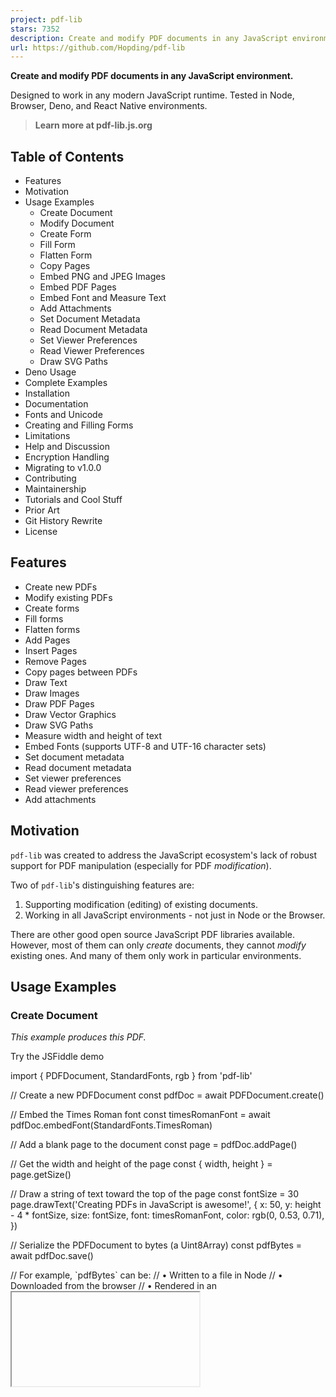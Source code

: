 ```yaml
---
project: pdf-lib
stars: 7352
description: Create and modify PDF documents in any JavaScript environment
url: https://github.com/Hopding/pdf-lib
---
```


**Create and modify PDF documents in any JavaScript environment.**

Designed to work in any modern JavaScript runtime. Tested in Node, Browser, Deno, and React Native environments.

  

  

> **Learn more at pdf-lib.js.org**

Table of Contents
-----------------

-   Features
-   Motivation
-   Usage Examples
    -   Create Document
    -   Modify Document
    -   Create Form
    -   Fill Form
    -   Flatten Form
    -   Copy Pages
    -   Embed PNG and JPEG Images
    -   Embed PDF Pages
    -   Embed Font and Measure Text
    -   Add Attachments
    -   Set Document Metadata
    -   Read Document Metadata
    -   Set Viewer Preferences
    -   Read Viewer Preferences
    -   Draw SVG Paths
-   Deno Usage
-   Complete Examples
-   Installation
-   Documentation
-   Fonts and Unicode
-   Creating and Filling Forms
-   Limitations
-   Help and Discussion
-   Encryption Handling
-   Migrating to v1.0.0
-   Contributing
-   Maintainership
-   Tutorials and Cool Stuff
-   Prior Art
-   Git History Rewrite
-   License

Features
--------

-   Create new PDFs
-   Modify existing PDFs
-   Create forms
-   Fill forms
-   Flatten forms
-   Add Pages
-   Insert Pages
-   Remove Pages
-   Copy pages between PDFs
-   Draw Text
-   Draw Images
-   Draw PDF Pages
-   Draw Vector Graphics
-   Draw SVG Paths
-   Measure width and height of text
-   Embed Fonts (supports UTF-8 and UTF-16 character sets)
-   Set document metadata
-   Read document metadata
-   Set viewer preferences
-   Read viewer preferences
-   Add attachments

Motivation
----------

`pdf-lib` was created to address the JavaScript ecosystem's lack of robust support for PDF manipulation (especially for PDF _modification_).

Two of `pdf-lib`'s distinguishing features are:

1.  Supporting modification (editing) of existing documents.
2.  Working in all JavaScript environments - not just in Node or the Browser.

There are other good open source JavaScript PDF libraries available. However, most of them can only _create_ documents, they cannot _modify_ existing ones. And many of them only work in particular environments.

Usage Examples
--------------

### Create Document

_This example produces this PDF._

Try the JSFiddle demo

import { PDFDocument, StandardFonts, rgb } from 'pdf-lib'

// Create a new PDFDocument
const pdfDoc \= await PDFDocument.create()

// Embed the Times Roman font
const timesRomanFont \= await pdfDoc.embedFont(StandardFonts.TimesRoman)

// Add a blank page to the document
const page \= pdfDoc.addPage()

// Get the width and height of the page
const { width, height } \= page.getSize()

// Draw a string of text toward the top of the page
const fontSize \= 30
page.drawText('Creating PDFs in JavaScript is awesome!', {
  x: 50,
  y: height \- 4 \* fontSize,
  size: fontSize,
  font: timesRomanFont,
  color: rgb(0, 0.53, 0.71),
})

// Serialize the PDFDocument to bytes (a Uint8Array)
const pdfBytes \= await pdfDoc.save()

// For example, \`pdfBytes\` can be:
//   • Written to a file in Node
//   • Downloaded from the browser
//   • Rendered in an <iframe>

### Modify Document

_This example produces this PDF_ (when this PDF is used for the `existingPdfBytes` variable).

Try the JSFiddle demo

import { degrees, PDFDocument, rgb, StandardFonts } from 'pdf-lib';

// This should be a Uint8Array or ArrayBuffer
// This data can be obtained in a number of different ways
// If your running in a Node environment, you could use fs.readFile()
// In the browser, you could make a fetch() call and use res.arrayBuffer()
const existingPdfBytes \= ...

// Load a PDFDocument from the existing PDF bytes
const pdfDoc \= await PDFDocument.load(existingPdfBytes)

// Embed the Helvetica font
const helveticaFont \= await pdfDoc.embedFont(StandardFonts.Helvetica)

// Get the first page of the document
const pages \= pdfDoc.getPages()
const firstPage \= pages\[0\]

// Get the width and height of the first page
const { width, height } \= firstPage.getSize()

// Draw a string of text diagonally across the first page
firstPage.drawText('This text was added with JavaScript!', {
  x: 5,
  y: height / 2 + 300,
  size: 50,
  font: helveticaFont,
  color: rgb(0.95, 0.1, 0.1),
  rotate: degrees(\-45),
})

// Serialize the PDFDocument to bytes (a Uint8Array)
const pdfBytes \= await pdfDoc.save()

// For example, \`pdfBytes\` can be:
//   • Written to a file in Node
//   • Downloaded from the browser
//   • Rendered in an <iframe>

### Create Form

_This example produces this PDF._

Try the JSFiddle demo

> See also Creating and Filling Forms

import { PDFDocument } from 'pdf-lib'

// Create a new PDFDocument
const pdfDoc \= await PDFDocument.create()

// Add a blank page to the document
const page \= pdfDoc.addPage(\[550, 750\])

// Get the form so we can add fields to it
const form \= pdfDoc.getForm()

// Add the superhero text field and description
page.drawText('Enter your favorite superhero:', { x: 50, y: 700, size: 20 })

const superheroField \= form.createTextField('favorite.superhero')
superheroField.setText('One Punch Man')
superheroField.addToPage(page, { x: 55, y: 640 })

// Add the rocket radio group, labels, and description
page.drawText('Select your favorite rocket:', { x: 50, y: 600, size: 20 })

page.drawText('Falcon Heavy', { x: 120, y: 560, size: 18 })
page.drawText('Saturn IV', { x: 120, y: 500, size: 18 })
page.drawText('Delta IV Heavy', { x: 340, y: 560, size: 18 })
page.drawText('Space Launch System', { x: 340, y: 500, size: 18 })

const rocketField \= form.createRadioGroup('favorite.rocket')
rocketField.addOptionToPage('Falcon Heavy', page, { x: 55, y: 540 })
rocketField.addOptionToPage('Saturn IV', page, { x: 55, y: 480 })
rocketField.addOptionToPage('Delta IV Heavy', page, { x: 275, y: 540 })
rocketField.addOptionToPage('Space Launch System', page, { x: 275, y: 480 })
rocketField.select('Saturn IV')

// Add the gundam check boxes, labels, and description
page.drawText('Select your favorite gundams:', { x: 50, y: 440, size: 20 })

page.drawText('Exia', { x: 120, y: 400, size: 18 })
page.drawText('Kyrios', { x: 120, y: 340, size: 18 })
page.drawText('Virtue', { x: 340, y: 400, size: 18 })
page.drawText('Dynames', { x: 340, y: 340, size: 18 })

const exiaField \= form.createCheckBox('gundam.exia')
const kyriosField \= form.createCheckBox('gundam.kyrios')
const virtueField \= form.createCheckBox('gundam.virtue')
const dynamesField \= form.createCheckBox('gundam.dynames')

exiaField.addToPage(page, { x: 55, y: 380 })
kyriosField.addToPage(page, { x: 55, y: 320 })
virtueField.addToPage(page, { x: 275, y: 380 })
dynamesField.addToPage(page, { x: 275, y: 320 })

exiaField.check()
dynamesField.check()

// Add the planet dropdown and description
page.drawText('Select your favorite planet\*:', { x: 50, y: 280, size: 20 })

const planetsField \= form.createDropdown('favorite.planet')
planetsField.addOptions(\['Venus', 'Earth', 'Mars', 'Pluto'\])
planetsField.select('Pluto')
planetsField.addToPage(page, { x: 55, y: 220 })

// Add the person option list and description
page.drawText('Select your favorite person:', { x: 50, y: 180, size: 18 })

const personField \= form.createOptionList('favorite.person')
personField.addOptions(\[
  'Julius Caesar',
  'Ada Lovelace',
  'Cleopatra',
  'Aaron Burr',
  'Mark Antony',
\])
personField.select('Ada Lovelace')
personField.addToPage(page, { x: 55, y: 70 })

// Just saying...
page.drawText(\`\* Pluto should be a planet too!\`, { x: 15, y: 15, size: 15 })

// Serialize the PDFDocument to bytes (a Uint8Array)
const pdfBytes \= await pdfDoc.save()

// For example, \`pdfBytes\` can be:
//   • Written to a file in Node
//   • Downloaded from the browser
//   • Rendered in an <iframe>

### Fill Form

_This example produces this PDF_ (when this PDF is used for the `formPdfBytes` variable, this image is used for the `marioImageBytes` variable, and this image is used for the `emblemImageBytes` variable).

Try the JSFiddle demo

> See also Creating and Filling Forms

import { PDFDocument } from 'pdf-lib'

// These should be Uint8Arrays or ArrayBuffers
// This data can be obtained in a number of different ways
// If your running in a Node environment, you could use fs.readFile()
// In the browser, you could make a fetch() call and use res.arrayBuffer()
const formPdfBytes \= ...
const marioImageBytes \= ...
const emblemImageBytes \= ...

// Load a PDF with form fields
const pdfDoc \= await PDFDocument.load(formPdfBytes)

// Embed the Mario and emblem images
const marioImage \= await pdfDoc.embedPng(marioImageBytes)
const emblemImage \= await pdfDoc.embedPng(emblemImageBytes)

// Get the form containing all the fields
const form \= pdfDoc.getForm()

// Get all fields in the PDF by their names
const nameField \= form.getTextField('CharacterName 2')
const ageField \= form.getTextField('Age')
const heightField \= form.getTextField('Height')
const weightField \= form.getTextField('Weight')
const eyesField \= form.getTextField('Eyes')
const skinField \= form.getTextField('Skin')
const hairField \= form.getTextField('Hair')

const alliesField \= form.getTextField('Allies')
const factionField \= form.getTextField('FactionName')
const backstoryField \= form.getTextField('Backstory')
const traitsField \= form.getTextField('Feat+Traits')
const treasureField \= form.getTextField('Treasure')

const characterImageField \= form.getButton('CHARACTER IMAGE')
const factionImageField \= form.getTextField('Faction Symbol Image')

// Fill in the basic info fields
nameField.setText('Mario')
ageField.setText('24 years')
heightField.setText(\`5' 1"\`)
weightField.setText('196 lbs')
eyesField.setText('blue')
skinField.setText('white')
hairField.setText('brown')

// Fill the character image field with our Mario image
characterImageField.setImage(marioImage)

// Fill in the allies field
alliesField.setText(
  \[
    \`Allies:\`,
    \`  • Princess Daisy\`,
    \`  • Princess Peach\`,
    \`  • Rosalina\`,
    \`  • Geno\`,
    \`  • Luigi\`,
    \`  • Donkey Kong\`,
    \`  • Yoshi\`,
    \`  • Diddy Kong\`,
    \`\`,
    \`Organizations:\`,
    \`  • Italian Plumbers Association\`,
  \].join('\\n'),
)

// Fill in the faction name field
factionField.setText(\`Mario's Emblem\`)

// Fill the faction image field with our emblem image
factionImageField.setImage(emblemImage)

// Fill in the backstory field
backstoryField.setText(
  \`Mario is a fictional character in the Mario video game franchise, owned by Nintendo and created by Japanese video game designer Shigeru Miyamoto. Serving as the company's mascot and the eponymous protagonist of the series, Mario has appeared in over 200 video games since his creation. Depicted as a short, pudgy, Italian plumber who resides in the Mushroom Kingdom, his adventures generally center upon rescuing Princess Peach from the Koopa villain Bowser. His younger brother and sidekick is Luigi.\`,
)

// Fill in the traits field
traitsField.setText(
  \[
    \`Mario can use three basic three power-ups:\`,
    \`  • the Super Mushroom, which causes Mario to grow larger\`,
    \`  • the Fire Flower, which allows Mario to throw fireballs\`,
    \`  • the Starman, which gives Mario temporary invincibility\`,
  \].join('\\n'),
)

// Fill in the treasure field
treasureField.setText(\['• Gold coins', '• Treasure chests'\].join('\\n'))

// Serialize the PDFDocument to bytes (a Uint8Array)
const pdfBytes \= await pdfDoc.save()

// For example, \`pdfBytes\` can be:
//   • Written to a file in Node
//   • Downloaded from the browser
//   • Rendered in an <iframe>

### Flatten Form

_This example produces this PDF_ (when this PDF is used for the `formPdfBytes` variable).

Try the JSFiddle demo

import { PDFDocument } from 'pdf-lib'

// This should be a Uint8Array or ArrayBuffer
// This data can be obtained in a number of different ways
// If your running in a Node environment, you could use fs.readFile()
// In the browser, you could make a fetch() call and use res.arrayBuffer()
const formPdfBytes \= ...

// Load a PDF with form fields
const pdfDoc \= await PDFDocument.load(formPdfBytes)

// Get the form containing all the fields
const form \= pdfDoc.getForm()

// Fill the form's fields
form.getTextField('Text1').setText('Some Text');

form.getRadioGroup('Group2').select('Choice1');
form.getRadioGroup('Group3').select('Choice3');
form.getRadioGroup('Group4').select('Choice1');

form.getCheckBox('Check Box3').check();
form.getCheckBox('Check Box4').uncheck();

form.getDropdown('Dropdown7').select('Infinity');

form.getOptionList('List Box6').select('Honda');

// Flatten the form's fields
form.flatten();

// Serialize the PDFDocument to bytes (a Uint8Array)
const pdfBytes \= await pdfDoc.save()

// For example, \`pdfBytes\` can be:
//   • Written to a file in Node
//   • Downloaded from the browser
//   • Rendered in an <iframe>

### Copy Pages

_This example produces this PDF_ (when this PDF is used for the `firstDonorPdfBytes` variable and this PDF is used for the `secondDonorPdfBytes` variable).

Try the JSFiddle demo

import { PDFDocument } from 'pdf-lib'

// Create a new PDFDocument
const pdfDoc \= await PDFDocument.create()

// These should be Uint8Arrays or ArrayBuffers
// This data can be obtained in a number of different ways
// If your running in a Node environment, you could use fs.readFile()
// In the browser, you could make a fetch() call and use res.arrayBuffer()
const firstDonorPdfBytes \= ...
const secondDonorPdfBytes \= ...

// Load a PDFDocument from each of the existing PDFs
const firstDonorPdfDoc \= await PDFDocument.load(firstDonorPdfBytes)
const secondDonorPdfDoc \= await PDFDocument.load(secondDonorPdfBytes)

// Copy the 1st page from the first donor document, and
// the 743rd page from the second donor document
const \[firstDonorPage\] \= await pdfDoc.copyPages(firstDonorPdfDoc, \[0\])
const \[secondDonorPage\] \= await pdfDoc.copyPages(secondDonorPdfDoc, \[742\])

// Add the first copied page
pdfDoc.addPage(firstDonorPage)

// Insert the second copied page to index 0, so it will be the
// first page in \`pdfDoc\`
pdfDoc.insertPage(0, secondDonorPage)

// Serialize the PDFDocument to bytes (a Uint8Array)
const pdfBytes \= await pdfDoc.save()

// For example, \`pdfBytes\` can be:
//   • Written to a file in Node
//   • Downloaded from the browser
//   • Rendered in an <iframe>

### Embed PNG and JPEG Images

_This example produces this PDF_ (when this image is used for the `jpgImageBytes` variable and this image is used for the `pngImageBytes` variable).

Try the JSFiddle demo

import { PDFDocument } from 'pdf-lib'

// These should be Uint8Arrays or ArrayBuffers
// This data can be obtained in a number of different ways
// If your running in a Node environment, you could use fs.readFile()
// In the browser, you could make a fetch() call and use res.arrayBuffer()
const jpgImageBytes \= ...
const pngImageBytes \= ...

// Create a new PDFDocument
const pdfDoc \= await PDFDocument.create()

// Embed the JPG image bytes and PNG image bytes
const jpgImage \= await pdfDoc.embedJpg(jpgImageBytes)
const pngImage \= await pdfDoc.embedPng(pngImageBytes)

// Get the width/height of the JPG image scaled down to 25% of its original size
const jpgDims \= jpgImage.scale(0.25)

// Get the width/height of the PNG image scaled down to 50% of its original size
const pngDims \= pngImage.scale(0.5)

// Add a blank page to the document
const page \= pdfDoc.addPage()

// Draw the JPG image in the center of the page
page.drawImage(jpgImage, {
  x: page.getWidth() / 2 \- jpgDims.width / 2,
  y: page.getHeight() / 2 \- jpgDims.height / 2,
  width: jpgDims.width,
  height: jpgDims.height,
})

// Draw the PNG image near the lower right corner of the JPG image
page.drawImage(pngImage, {
  x: page.getWidth() / 2 \- pngDims.width / 2 + 75,
  y: page.getHeight() / 2 \- pngDims.height,
  width: pngDims.width,
  height: pngDims.height,
})

// Serialize the PDFDocument to bytes (a Uint8Array)
const pdfBytes \= await pdfDoc.save()

// For example, \`pdfBytes\` can be:
//   • Written to a file in Node
//   • Downloaded from the browser
//   • Rendered in an <iframe>

### Embed PDF Pages

_This example produces this PDF_ (when this PDF is used for the `americanFlagPdfBytes` variable and this PDF is used for the `usConstitutionPdfBytes` variable).

Try the JSFiddle demo

import { PDFDocument } from 'pdf-lib'

// These should be Uint8Arrays or ArrayBuffers
// This data can be obtained in a number of different ways
// If your running in a Node environment, you could use fs.readFile()
// In the browser, you could make a fetch() call and use res.arrayBuffer()
const americanFlagPdfBytes \= ...
const usConstitutionPdfBytes \= ...

// Create a new PDFDocument
const pdfDoc \= await PDFDocument.create()

// Embed the American flag PDF bytes
const \[americanFlag\] \= await pdfDoc.embedPdf(americanFlagPdfBytes)

// Load the U.S. constitution PDF bytes
const usConstitutionPdf \= await PDFDocument.load(usConstitutionPdfBytes)

// Embed the second page of the constitution and clip the preamble
const preamble \= await pdfDoc.embedPage(usConstitutionPdf.getPages()\[1\], {
  left: 55,
  bottom: 485,
  right: 300,
  top: 575,
})

// Get the width/height of the American flag PDF scaled down to 30% of
// its original size
const americanFlagDims \= americanFlag.scale(0.3)

// Get the width/height of the preamble clipping scaled up to 225% of
// its original size
const preambleDims \= preamble.scale(2.25)

// Add a blank page to the document
const page \= pdfDoc.addPage()

// Draw the American flag image in the center top of the page
page.drawPage(americanFlag, {
  ...americanFlagDims,
  x: page.getWidth() / 2 \- americanFlagDims.width / 2,
  y: page.getHeight() \- americanFlagDims.height \- 150,
})

// Draw the preamble clipping in the center bottom of the page
page.drawPage(preamble, {
  ...preambleDims,
  x: page.getWidth() / 2 \- preambleDims.width / 2,
  y: page.getHeight() / 2 \- preambleDims.height / 2 \- 50,
})

// Serialize the PDFDocument to bytes (a Uint8Array)
const pdfBytes \= await pdfDoc.save()

// For example, \`pdfBytes\` can be:
//   • Written to a file in Node
//   • Downloaded from the browser
//   • Rendered in an <iframe>

### Embed Font and Measure Text

`pdf-lib` relies on a sister module to support embedding custom fonts: `@pdf-lib/fontkit`. You must add the `@pdf-lib/fontkit` module to your project and register it using `pdfDoc.registerFontkit(...)` before embedding custom fonts.

> **See below for detailed installation instructions on installing `@pdf-lib/fontkit` as a UMD or NPM module.**

_This example produces this PDF_ (when this font is used for the `fontBytes` variable).

Try the JSFiddle demo

import { PDFDocument, rgb } from 'pdf-lib'
import fontkit from '@pdf-lib/fontkit'

// This should be a Uint8Array or ArrayBuffer
// This data can be obtained in a number of different ways
// If you're running in a Node environment, you could use fs.readFile()
// In the browser, you could make a fetch() call and use res.arrayBuffer()
const fontBytes \= ...

// Create a new PDFDocument
const pdfDoc \= await PDFDocument.create()

// Register the \`fontkit\` instance
pdfDoc.registerFontkit(fontkit)

// Embed our custom font in the document
const customFont \= await pdfDoc.embedFont(fontBytes)

// Add a blank page to the document
const page \= pdfDoc.addPage()

// Create a string of text and measure its width and height in our custom font
const text \= 'This is text in an embedded font!'
const textSize \= 35
const textWidth \= customFont.widthOfTextAtSize(text, textSize)
const textHeight \= customFont.heightAtSize(textSize)

// Draw the string of text on the page
page.drawText(text, {
  x: 40,
  y: 450,
  size: textSize,
  font: customFont,
  color: rgb(0, 0.53, 0.71),
})

// Draw a box around the string of text
page.drawRectangle({
  x: 40,
  y: 450,
  width: textWidth,
  height: textHeight,
  borderColor: rgb(1, 0, 0),
  borderWidth: 1.5,
})

// Serialize the PDFDocument to bytes (a Uint8Array)
const pdfBytes \= await pdfDoc.save()

// For example, \`pdfBytes\` can be:
//   • Written to a file in Node
//   • Downloaded from the browser
//   • Rendered in an <iframe>

### Add Attachments

_This example produces this PDF_ (when this image is used for the `jpgAttachmentBytes` variable and this PDF is used for the `pdfAttachmentBytes` variable).

Try the JSFiddle demo

import { PDFDocument } from 'pdf-lib'

// These should be Uint8Arrays or ArrayBuffers
// This data can be obtained in a number of different ways
// If your running in a Node environment, you could use fs.readFile()
// In the browser, you could make a fetch() call and use res.arrayBuffer()
const jpgAttachmentBytes \= ...
const pdfAttachmentBytes \= ...

// Create a new PDFDocument
const pdfDoc \= await PDFDocument.create()

// Add the JPG attachment
await pdfDoc.attach(jpgAttachmentBytes, 'cat\_riding\_unicorn.jpg', {
  mimeType: 'image/jpeg',
  description: 'Cool cat riding a unicorn! 🦄🐈🕶️',
  creationDate: new Date('2019/12/01'),
  modificationDate: new Date('2020/04/19'),
})

// Add the PDF attachment
await pdfDoc.attach(pdfAttachmentBytes, 'us\_constitution.pdf', {
  mimeType: 'application/pdf',
  description: 'Constitution of the United States 🇺🇸🦅',
  creationDate: new Date('1787/09/17'),
  modificationDate: new Date('1992/05/07'),
})

// Add a page with some text
const page \= pdfDoc.addPage();
page.drawText('This PDF has two attachments', { x: 135, y: 415 })

// Serialize the PDFDocument to bytes (a Uint8Array)
const pdfBytes \= await pdfDoc.save()

// For example, \`pdfBytes\` can be:
//   • Written to a file in Node
//   • Downloaded from the browser
//   • Rendered in an <iframe>

### Set Document Metadata

_This example produces this PDF_.

Try the JSFiddle demo

import { PDFDocument, StandardFonts } from 'pdf-lib'

// Create a new PDFDocument
const pdfDoc \= await PDFDocument.create()

// Embed the Times Roman font
const timesRomanFont \= await pdfDoc.embedFont(StandardFonts.TimesRoman)

// Add a page and draw some text on it
const page \= pdfDoc.addPage(\[500, 600\])
page.setFont(timesRomanFont)
page.drawText('The Life of an Egg', { x: 60, y: 500, size: 50 })
page.drawText('An Epic Tale of Woe', { x: 125, y: 460, size: 25 })

// Set all available metadata fields on the PDFDocument. Note that these fields
// are visible in the "Document Properties" section of most PDF readers.
pdfDoc.setTitle('🥚 The Life of an Egg 🍳')
pdfDoc.setAuthor('Humpty Dumpty')
pdfDoc.setSubject('📘 An Epic Tale of Woe 📖')
pdfDoc.setKeywords(\['eggs', 'wall', 'fall', 'king', 'horses', 'men'\])
pdfDoc.setProducer('PDF App 9000 🤖')
pdfDoc.setCreator('pdf-lib (https://github.com/Hopding/pdf-lib)')
pdfDoc.setCreationDate(new Date('2018-06-24T01:58:37.228Z'))
pdfDoc.setModificationDate(new Date('2019-12-21T07:00:11.000Z'))

// Serialize the PDFDocument to bytes (a Uint8Array)
const pdfBytes \= await pdfDoc.save()

// For example, \`pdfBytes\` can be:
//   • Written to a file in Node
//   • Downloaded from the browser
//   • Rendered in an <iframe>

### Read Document Metadata

Try the JSFiddle demo

import { PDFDocument } from 'pdf-lib'

// This should be a Uint8Array or ArrayBuffer
// This data can be obtained in a number of different ways
// If your running in a Node environment, you could use fs.readFile()
// In the browser, you could make a fetch() call and use res.arrayBuffer()
const existingPdfBytes \= ...

// Load a PDFDocument without updating its existing metadata
const pdfDoc \= await PDFDocument.load(existingPdfBytes, {
  updateMetadata: false
})

// Print all available metadata fields
console.log('Title:', pdfDoc.getTitle())
console.log('Author:', pdfDoc.getAuthor())
console.log('Subject:', pdfDoc.getSubject())
console.log('Creator:', pdfDoc.getCreator())
console.log('Keywords:', pdfDoc.getKeywords())
console.log('Producer:', pdfDoc.getProducer())
console.log('Creation Date:', pdfDoc.getCreationDate())
console.log('Modification Date:', pdfDoc.getModificationDate())

This script outputs the following (_when this PDF is used for the `existingPdfBytes` variable_):

```
Title: Microsoft Word - Basic Curriculum Vitae example.doc
Author: Administrator
Subject: undefined
Creator: PScript5.dll Version 5.2
Keywords: undefined
Producer: Acrobat Distiller 8.1.0 (Windows)
Creation Date: 2010-07-29T14:26:00.000Z
Modification Date: 2010-07-29T14:26:00.000Z
```

### Set Viewer Preferences

import {
  PDFDocument,
  StandardFonts,
  NonFullScreenPageMode,
  ReadingDirection,
  PrintScaling,
  Duplex,
  PDFName,
} from 'pdf-lib'

// Create a new PDFDocument
const pdfDoc \= await PDFDocument.create()

// Embed the Times Roman font
const timesRomanFont \= await pdfDoc.embedFont(StandardFonts.TimesRoman)

// Add a page and draw some text on it
const page \= pdfDoc.addPage(\[500, 600\])
page.setFont(timesRomanFont)
page.drawText('The Life of an Egg', { x: 60, y: 500, size: 50 })
page.drawText('An Epic Tale of Woe', { x: 125, y: 460, size: 25 })

// Set all available viewer preferences on the PDFDocument:
const viewerPrefs \= pdfDoc.catalog.getOrCreateViewerPreferences()
viewerPrefs.setHideToolbar(true)
viewerPrefs.setHideMenubar(true)
viewerPrefs.setHideWindowUI(true)
viewerPrefs.setFitWindow(true)
viewerPrefs.setCenterWindow(true)
viewerPrefs.setDisplayDocTitle(true)

// Set the PageMode (otherwise setting NonFullScreenPageMode has no meaning)
pdfDoc.catalog.set(PDFName.of('PageMode'), PDFName.of('FullScreen'))

// Set what happens when fullScreen is closed
viewerPrefs.setNonFullScreenPageMode(NonFullScreenPageMode.UseOutlines)

viewerPrefs.setReadingDirection(ReadingDirection.L2R)
viewerPrefs.setPrintScaling(PrintScaling.None)
viewerPrefs.setDuplex(Duplex.DuplexFlipLongEdge)
viewerPrefs.setPickTrayByPDFSize(true)

// We can set the default print range to only the first page
viewerPrefs.setPrintPageRange({ start: 0, end: 0 })

// Or we can supply noncontiguous ranges (e.g. pages 1, 3, and 5-7)
viewerPrefs.setPrintPageRange(\[
  { start: 0, end: 0 },
  { start: 2, end: 2 },
  { start: 4, end: 6 },
\])

viewerPrefs.setNumCopies(2)

// Serialize the PDFDocument to bytes (a Uint8Array)
const pdfBytes \= await pdfDoc.save()

// For example, \`pdfBytes\` can be:
//   • Written to a file in Node
//   • Downloaded from the browser
//   • Rendered in an <iframe>

### Read Viewer Preferences

import { PDFDocument } from 'pdf-lib'

// This should be a Uint8Array or ArrayBuffer
// This data can be obtained in a number of different ways
// If your running in a Node environment, you could use fs.readFile()
// In the browser, you could make a fetch() call and use res.arrayBuffer()
const existingPdfBytes \= ...

// Load a PDFDocument without updating its existing metadata
const pdfDoc \= await PDFDocument.load(existingPdfBytes)
const viewerPrefs \= pdfDoc.catalog.getOrCreateViewerPreferences()

// Print all available viewer preference fields
console.log('HideToolbar:', viewerPrefs.getHideToolbar())
console.log('HideMenubar:', viewerPrefs.getHideMenubar())
console.log('HideWindowUI:', viewerPrefs.getHideWindowUI())
console.log('FitWindow:', viewerPrefs.getFitWindow())
console.log('CenterWindow:', viewerPrefs.getCenterWindow())
console.log('DisplayDocTitle:', viewerPrefs.getDisplayDocTitle())
console.log('NonFullScreenPageMode:', viewerPrefs.getNonFullScreenPageMode())
console.log('ReadingDirection:', viewerPrefs.getReadingDirection())
console.log('PrintScaling:', viewerPrefs.getPrintScaling())
console.log('Duplex:', viewerPrefs.getDuplex())
console.log('PickTrayByPDFSize:', viewerPrefs.getPickTrayByPDFSize())
console.log('PrintPageRange:', viewerPrefs.getPrintPageRange())
console.log('NumCopies:', viewerPrefs.getNumCopies())

This script outputs the following (_when this PDF is used for the `existingPdfBytes` variable_):

```
HideToolbar: true
HideMenubar: true
HideWindowUI: false
FitWindow: true
CenterWindow: true
DisplayDocTitle: true
NonFullScreenPageMode: UseNone
ReadingDirection: R2L
PrintScaling: None
Duplex: DuplexFlipLongEdge
PickTrayByPDFSize: true
PrintPageRange: [ { start: 1, end: 1 }, { start: 3, end: 4 } ]
NumCopies: 2
```

### Draw SVG Paths

_This example produces this PDF_.

Try the JSFiddle demo

import { PDFDocument, rgb } from 'pdf-lib'

// SVG path for a wavy line
const svgPath \=
  'M 0,20 L 100,160 Q 130,200 150,120 C 190,-40 200,200 300,150 L 400,90'

// Create a new PDFDocument
const pdfDoc \= await PDFDocument.create()

// Add a blank page to the document
const page \= pdfDoc.addPage()
page.moveTo(100, page.getHeight() \- 5)

// Draw the SVG path as a black line
page.moveDown(25)
page.drawSvgPath(svgPath)

// Draw the SVG path as a thick green line
page.moveDown(200)
page.drawSvgPath(svgPath, { borderColor: rgb(0, 1, 0), borderWidth: 5 })

// Draw the SVG path and fill it with red
page.moveDown(200)
page.drawSvgPath(svgPath, { color: rgb(1, 0, 0) })

// Draw the SVG path at 50% of its original size
page.moveDown(200)
page.drawSvgPath(svgPath, { scale: 0.5 })

// Serialize the PDFDocument to bytes (a Uint8Array)
const pdfBytes \= await pdfDoc.save()

// For example, \`pdfBytes\` can be:
//   • Written to a file in Node
//   • Downloaded from the browser
//   • Rendered in an <iframe>

Deno Usage
----------

`pdf-lib` fully supports the exciting new Deno runtime! All of the usage examples work in Deno. The only thing you need to do is change the imports for `pdf-lib` and `@pdf-lib/fontkit` to use the Skypack CDN, because Deno requires all modules to be referenced via URLs.

> **See also How to Create and Modify PDF Files in Deno With pdf-lib**

### Creating a Document with Deno

Below is the **create document** example modified for Deno:

import {
  PDFDocument,
  StandardFonts,
  rgb,
} from 'https://cdn.skypack.dev/pdf-lib@^1.11.1?dts';

const pdfDoc \= await PDFDocument.create();
const timesRomanFont \= await pdfDoc.embedFont(StandardFonts.TimesRoman);

const page \= pdfDoc.addPage();
const { width, height } \= page.getSize();
const fontSize \= 30;
page.drawText('Creating PDFs in JavaScript is awesome!', {
  x: 50,
  y: height \- 4 \* fontSize,
  size: fontSize,
  font: timesRomanFont,
  color: rgb(0, 0.53, 0.71),
});

const pdfBytes \= await pdfDoc.save();

await Deno.writeFile('out.pdf', pdfBytes);

If you save this script as `create-document.ts`, you can execute it using Deno with the following command:

```
deno run --allow-write create-document.ts
```

The resulting `out.pdf` file will look like this PDF.

### Embedding a Font with Deno

Here's a slightly more complicated example demonstrating how to embed a font and measure text in Deno:

import {
  degrees,
  PDFDocument,
  rgb,
  StandardFonts,
} from 'https://cdn.skypack.dev/pdf-lib@^1.11.1?dts';
import fontkit from 'https://cdn.skypack.dev/@pdf-lib/fontkit@^1.0.0?dts';

const url \= 'https://pdf-lib.js.org/assets/ubuntu/Ubuntu-R.ttf';
const fontBytes \= await fetch(url).then((res) \=> res.arrayBuffer());

const pdfDoc \= await PDFDocument.create();

pdfDoc.registerFontkit(fontkit);
const customFont \= await pdfDoc.embedFont(fontBytes);

const page \= pdfDoc.addPage();

const text \= 'This is text in an embedded font!';
const textSize \= 35;
const textWidth \= customFont.widthOfTextAtSize(text, textSize);
const textHeight \= customFont.heightAtSize(textSize);

page.drawText(text, {
  x: 40,
  y: 450,
  size: textSize,
  font: customFont,
  color: rgb(0, 0.53, 0.71),
});
page.drawRectangle({
  x: 40,
  y: 450,
  width: textWidth,
  height: textHeight,
  borderColor: rgb(1, 0, 0),
  borderWidth: 1.5,
});

const pdfBytes \= await pdfDoc.save();

await Deno.writeFile('out.pdf', pdfBytes);

If you save this script as `custom-font.ts`, you can execute it with the following command:

```
deno run --allow-write --allow-net custom-font.ts
```

The resulting `out.pdf` file will look like this PDF.

Complete Examples
-----------------

The usage examples provide code that is brief and to the point, demonstrating the different features of `pdf-lib`. You can find complete working examples in the `apps/` directory. These apps are used to do manual testing of `pdf-lib` before every release (in addition to the automated tests).

There are currently four apps:

-   **`node`** - contains tests for `pdf-lib` in Node environments. These tests are a handy reference when trying to save/load PDFs, fonts, or images with `pdf-lib` from the filesystem. They also allow you to quickly open your PDFs in different viewers (Acrobat, Preview, Foxit, Chrome, Firefox, etc...) to ensure compatibility.
-   **`web`** - contains tests for `pdf-lib` in browser environments. These tests are a handy reference when trying to save/load PDFs, fonts, or images with `pdf-lib` in a browser environment.
-   **`rn`** - contains tests for `pdf-lib` in React Native environments. These tests are a handy reference when trying to save/load PDFs, fonts, or images with `pdf-lib` in a React Native environment.
-   **`deno`** - contains tests for `pdf-lib` in Deno environments. These tests are a handy reference when trying to save/load PDFs, fonts, or images with `pdf-lib` from the filesystem.

Installation
------------

### NPM Module

To install the latest stable version:

# With npm
npm install --save pdf-lib

# With yarn
yarn add pdf-lib

This assumes you're using npm or yarn as your package manager.

### UMD Module

You can also download `pdf-lib` as a UMD module from unpkg or jsDelivr. The UMD builds have been compiled to ES5, so they should work in any modern browser. UMD builds are useful if you aren't using a package manager or module bundler. For example, you can use them directly in the `<script>` tag of an HTML page.

The following builds are available:

-   https://unpkg.com/pdf-lib/dist/pdf-lib.js
-   https://unpkg.com/pdf-lib/dist/pdf-lib.min.js
-   https://cdn.jsdelivr.net/npm/pdf-lib/dist/pdf-lib.js
-   https://cdn.jsdelivr.net/npm/pdf-lib/dist/pdf-lib.min.js

> **NOTE:** if you are using the CDN scripts in production, you should include a specific version number in the URL, for example:
> 
> -   https://unpkg.com/pdf-lib@1.4.0/dist/pdf-lib.min.js
> -   https://cdn.jsdelivr.net/npm/pdf-lib@1.4.0/dist/pdf-lib.min.js

When using a UMD build, you will have access to a global `window.PDFLib` variable. This variable contains all of the classes and functions exported by `pdf-lib`. For example:

// NPM module
import { PDFDocument, rgb } from 'pdf-lib';

// UMD module
var PDFDocument \= PDFLib.PDFDocument;
var rgb \= PDFLib.rgb;

Fontkit Installation
--------------------

`pdf-lib` relies upon a sister module to support embedding custom fonts: `@pdf-lib/fontkit`. You must add the `@pdf-lib/fontkit` module to your project and register it using `pdfDoc.registerFontkit(...)` before embedding custom fonts (see the font embedding example). This module is not included by default because not all users need it, and it increases bundle size.

Installing this module is easy. Just like `pdf-lib` itself, `@pdf-lib/fontkit` can be installed with `npm`/`yarn` or as a UMD module.

### Fontkit NPM Module

# With npm
npm install --save @pdf-lib/fontkit

# With yarn
yarn add @pdf-lib/fontkit

To register the `fontkit` instance:

import { PDFDocument } from 'pdf-lib'
import fontkit from '@pdf-lib/fontkit'

const pdfDoc \= await PDFDocument.create()
pdfDoc.registerFontkit(fontkit)

### Fontkit UMD Module

The following builds are available:

-   https://unpkg.com/@pdf-lib/fontkit/dist/fontkit.umd.js
-   https://unpkg.com/@pdf-lib/fontkit/dist/fontkit.umd.min.js
-   https://cdn.jsdelivr.net/npm/@pdf-lib/fontkit/dist/fontkit.umd.js
-   https://cdn.jsdelivr.net/npm/@pdf-lib/fontkit/dist/fontkit.umd.min.js

> **NOTE:** if you are using the CDN scripts in production, you should include a specific version number in the URL, for example:
> 
> -   https://unpkg.com/@pdf-lib/fontkit@0.0.4/dist/fontkit.umd.min.js
> -   https://cdn.jsdelivr.net/npm/@pdf-lib/fontkit@0.0.4/dist/fontkit.umd.min.js

When using a UMD build, you will have access to a global `window.fontkit` variable. To register the `fontkit` instance:

var pdfDoc \= await PDFLib.PDFDocument.create()
pdfDoc.registerFontkit(fontkit)

Documentation
-------------

API documentation is available on the project site at https://pdf-lib.js.org/docs/api/.

The repo for the project site (and generated documentation files) is located here: https://github.com/Hopding/pdf-lib-docs.

Fonts and Unicode
-----------------

When working with PDFs, you will frequently come across the terms "character encoding" and "font". If you have experience in web development, you may wonder why these are so prevalent. Aren't they just annoying details that you shouldn't need to worry about? Shouldn't PDF libraries and readers be able to handle all of this for you like web browsers can? Unfortunately, this is not the case. The nature of the PDF file format makes it very difficult to avoid thinking about character encodings and fonts when working with PDFs.

`pdf-lib` does its best to simplify things for you. But it can't perform magic. This means you should be aware of the following:

-   **There are 14 standard fonts** defined in the PDF specification. They are as follows: _Times Roman_ (normal, bold, and italic), _Helvetica_ (normal, bold, and italic), _Courier_ (normal, bold, and italic), _ZapfDingbats_ (normal), and _Symbol_ (normal). These 14 fonts are guaranteed to be available in PDF readers. As such, you do not need to embed any font data if you wish to use one of these fonts. You can use a standard font like so:
    
    import { PDFDocument, StandardFonts } from 'pdf-lib'
    const pdfDoc \= await PDFDocument.create()
    const courierFont \= await pdfDoc.embedFont(StandardFonts.Courier)
    const page \= pdfDoc.addPage()
    page.drawText('Some boring latin text in the Courier font', {
      font: courierFont,
    })
    
-   **The standard fonts do not support all characters** available in Unicode. The Times Roman, Helvetica, and Courier fonts use WinAnsi encoding (aka Windows-1252). The WinAnsi character set only supports 218 characters in the Latin alphabet. For this reason, many users will find the standard fonts insufficient for their use case. This is unfortunate, but there's nothing that PDF libraries can do to change this. This is a result of the PDF specification and its age. Note that the ZapfDingbats and Symbol fonts use their own specialized encodings that support 203 and 194 characters, respectively. However, the characters they support are not useful for most use cases. See here for an example of all 14 standard fonts.
-   **You can use characters outside the Latin alphabet** by embedding your own fonts. Embedding your own font requires to you load the font data (from a file or via a network request, for example) and pass it to the `embedFont` method. When you embed your own font, you can use any Unicode characters that it supports. This capability frees you from the limitations imposed by the standard fonts. Most PDF files use embedded fonts. You can embed and use a custom font like so (see also):
    
    import { PDFDocument } from 'pdf-lib'
    import fontkit from '@pdf-lib/fontkit'
    
    const url \= 'https://pdf-lib.js.org/assets/ubuntu/Ubuntu-R.ttf'
    const fontBytes \= await fetch(url).then((res) \=> res.arrayBuffer())
    
    const pdfDoc \= await PDFDocument.create()
    
    pdfDoc.registerFontkit(fontkit)
    const ubuntuFont \= await pdfDoc.embedFont(fontBytes)
    
    const page \= pdfDoc.addPage()
    page.drawText('Some fancy Unicode text in the ŪЬȕǹƚü font', {
      font: ubuntuFont,
    })
    

Note that encoding errors will be thrown if you try to use a character with a font that does not support it. For example, `Ω` is not in the WinAnsi character set. So trying to draw it on a page with the standard Helvetica font will throw the following error:

```
Error: WinAnsi cannot encode "Ω" (0x03a9)
    at Encoding.encodeUnicodeCodePoint
```

### Font Subsetting

Embedding a font in a PDF document will typically increase the file's size. You can reduce the amount a file's size is increased by subsetting the font so that only the necessary characters are embedded. You can subset a font by setting the `subset` option to `true`. For example:

const font \= await pdfDoc.embedFont(fontBytes, { subset: true });

Note that subsetting does not work for all fonts. See #207 (comment) for additional details.

Creating and Filling Forms
--------------------------

`pdf-lib` can create, fill, and read PDF form fields. The following field types are supported:

-   Buttons
-   Check Boxes
-   Dropdowns
-   Option Lists
-   Radio Groups
-   Text Fields

See the form creation and form filling usage examples for code samples. Tests 1, 14, 15, 16, and 17 in the complete examples contain working example code for form creation and filling in a variety of different JS environments.

**IMPORTANT:** The default font used to display text in buttons, dropdowns, option lists, and text fields is the standard Helvetica font. This font only supports characters in the latin alphabet (see Fonts and Unicode for details). This means that if any of these field types are created or modified to contain text outside the latin alphabet (as is often the case), you will need to embed and use a custom font to update the field appearances. Otherwise an error will be thrown (likely when you save the `PDFDocument`).

You can use an embedded font when filling form fields as follows:

import { PDFDocument } from 'pdf-lib';
import fontkit from '@pdf-lib/fontkit';

// Fetch the PDF with form fields
const formUrl \= 'https://pdf-lib.js.org/assets/dod\_character.pdf';
const formBytes \= await fetch(formUrl).then((res) \=> res.arrayBuffer());

// Fetch the Ubuntu font
const fontUrl \= 'https://pdf-lib.js.org/assets/ubuntu/Ubuntu-R.ttf';
const fontBytes \= await fetch(fontUrl).then((res) \=> res.arrayBuffer());

// Load the PDF with form fields
const pdfDoc \= await PDFDocument.load(formBytes);

// Embed the Ubuntu font
pdfDoc.registerFontkit(fontkit);
const ubuntuFont \= await pdfDoc.embedFont(fontBytes);

// Get two text fields from the form
const form \= pdfDoc.getForm();
const nameField \= form.getTextField('CharacterName 2');
const ageField \= form.getTextField('Age');

// Fill the text fields with some fancy Unicode characters (outside
// the WinAnsi latin character set)
nameField.setText('Ӎӑȑїõ');
ageField.setText('24 ŷȇȁŗš');

// \*\*Key Step:\*\* Update the field appearances with the Ubuntu font
form.updateFieldAppearances(ubuntuFont);

// Save the PDF with filled form fields
const pdfBytes \= await pdfDoc.save();

### Handy Methods for Filling, Creating, and Reading Form Fields

Existing form fields can be accessed with the following methods of `PDFForm`:

-   `PDFForm.getButton`
-   `PDFForm.getCheckBox`
-   `PDFForm.getDropdown`
-   `PDFForm.getOptionList`
-   `PDFForm.getRadioGroup`
-   `PDFForm.getTextField`

New form fields can be created with the following methods of `PDFForm`:

-   `PDFForm.createButton`
-   `PDFForm.createCheckBox`
-   `PDFForm.createDropdown`
-   `PDFForm.createOptionList`
-   `PDFForm.createRadioGroup`
-   `PDFForm.createTextField`

Below are some of the most commonly used methods for reading and filling the aforementioned subclasses of `PDFField`:

-   `PDFCheckBox.check`
-   `PDFCheckBox.uncheck`
-   `PDFCheckBox.isChecked`

* * *

-   `PDFDropdown.select`
-   `PDFDropdown.clear`
-   `PDFDropdown.getSelected`
-   `PDFDropdown.getOptions`
-   `PDFDropdown.addOptions`

* * *

-   `PDFOptionList.select`
-   `PDFOptionList.clear`
-   `PDFOptionList.getSelected`
-   `PDFOptionList.getOptions`
-   `PDFOptionList.addOptions`

* * *

-   `PDFRadioGroup.select`
-   `PDFRadioGroup.clear`
-   `PDFRadioGroup.getSelected`
-   `PDFRadioGroup.getOptions`
-   `PDFRadioGroup.addOptionToPage`

* * *

-   `PDFTextField.setText`
-   `PDFTextField.getText`
-   `PDFTextField.setMaxLength`
-   `PDFTextField.getMaxLength`
-   `PDFTextField.removeMaxLength`

Limitations
-----------

-   `pdf-lib` **can** extract the content of text fields (see `PDFTextField.getText`), but it **cannot** extract plain text on a page outside of a form field. This is a difficult feature to implement, but it is within the scope of this library and may be added to `pdf-lib` in the future. See #93, #137, #177, #329, and #380.
-   `pdf-lib` **can** remove and edit the content of text fields (see `PDFTextField.setText`), but it does **not** provide APIs for removing or editing text on a page outside of a form field. This is also a difficult feature to implement, but is within the scope of `pdf-lib` and may be added in the future. See #93, #137, #177, #329, and #380.
-   `pdf-lib` does **not** support the use of HTML or CSS when adding content to a PDF. Similarly, `pdf-lib` **cannot** embed HTML/CSS content into PDFs. As convenient as such a feature might be, it would be extremely difficult to implement and is far beyond the scope of this library. If this capability is something you need, consider using Puppeteer.

Help and Discussion
-------------------

Discussions is the best place to chat with us, ask questions, and learn more about pdf-lib!

See also MAINTAINERSHIP.md#communication and MAINTAINERSHIP.md#discord.

Encryption Handling
-------------------

**`pdf-lib` does not currently support encrypted documents.** You should not use `pdf-lib` with encrypted documents. However, this is a feature that could be added to `pdf-lib`. Please create an issue if you would find this feature helpful!

When an encrypted document is passed to `PDFDocument.load(...)`, an error will be thrown:

import { PDFDocument, EncryptedPDFError } from 'pdf-lib'

const encryptedPdfBytes \= ...

// Assignment fails. Throws an \`EncryptedPDFError\`.
const pdfDoc \= PDFDocument.load(encryptedPdfBytes)

This default behavior is usually what you want. It allows you to easily detect if a given document is encrypted, and it prevents you from trying to modify it. However, if you really want to load the document, you can use the `{ ignoreEncryption: true }` option:

import { PDFDocument } from 'pdf-lib'

const encryptedPdfBytes \= ...

// Assignment succeeds. Does not throw an error.
const pdfDoc \= PDFDocument.load(encryptedPdfBytes, { ignoreEncryption: true })

Note that **using this option does not decrypt the document**. This means that any modifications you attempt to make on the returned `PDFDocument` may fail, or have unexpected results.

**You should not use this option.** It only exists for backwards compatibility reasons.

Contributing
------------

We welcome contributions from the open source community! If you are interested in contributing to `pdf-lib`, please take a look at the CONTRIBUTING.md file. It contains information to help you get `pdf-lib` setup and running on your machine. (We try to make this as simple and fast as possible! 🚀)

Maintainership
--------------

Check out MAINTAINERSHIP.md for details on how this repo is maintained and how we use issues, PRs, and discussions.

Tutorials and Cool Stuff
------------------------

-   labelmake - a library for declarative PDF generation created by @hand-dot
-   Möbius Printing helper - a tool created by @shreevatsa
-   Extract PDF pages - a tool created by @shreevatsa
-   Travel certificate generator - a tool that creates travel certificates for French citizens under quarantine due to COVID-19
-   How to use pdf-lib in AWS Lambdas - a tutorial written by Crespo Wang
-   Working With PDFs in Node.js Using pdf-lib - a tutorial by Valeri Karpov
-   Electron app for resizing PDFs - a tool created by @vegarringdal
-   PDF Shelter - online PDF manipulation tools by Lucas Morais

Prior Art
---------

-   `pdfkit` is a PDF generation library for Node and the Browser. This library was immensely helpful as a reference and existence proof when creating `pdf-lib`. `pdfkit`'s code for font embedding, PNG embedding, and JPG embedding was especially useful.
-   `pdf.js` is a PDF rendering library for the Browser. This library was helpful as a reference when writing `pdf-lib`'s parser. Some of the code for stream decoding was ported directly to TypeScript for use in `pdf-lib`.
-   `pdfbox` is a PDF generation and modification library written in Java. This library was an invaluable reference when implementing form creation and filling APIs for `pdf-lib`.
-   `jspdf` is a PDF generation library for the browser.
-   `pdfmake` is a PDF generation library for the browser.
-   `hummus` is a PDF generation and modification library for Node environments. `hummus` is a Node wrapper around a C++ library, so it doesn't work in many JavaScript environments - like the Browser or React Native.
-   `react-native-pdf-lib` is a PDF generation and modification library for React Native environments. `react-native-pdf-lib` is a wrapper around C++ and Java libraries.
-   `pdfassembler` is a PDF generation and modification library for Node and the browser. It requires some knowledge about the logical structure of PDF documents to use.

Git History Rewrite
-------------------

This repo used to contain a file called `pdf_specification.pdf` in the root directory. This was a copy of the PDF 1.7 specification, which is made freely available by Adobe. On 8/30/2021, we received a DMCA complaint requiring us to remove the file from this repo. Simply removing the file via a new commit to `master` was insufficient to satisfy the complaint. The file needed to be completely removed from the repo's git history. Unfortunately, the file was added over two years ago, this meant we had to rewrite the repo's git history and force push to `master` 😔.

### Steps We Took

We removed the file and rewrote the repo's history using BFG Repo-Cleaner as outlined here. For full transparency, here are the exact commands we ran:

```
$ git clone git@github.com:Hopding/pdf-lib.git
$ cd pdf-lib
$ rm pdf_specification.pdf
$ git commit -am 'Remove pdf_specification.pdf'
$ bfg --delete-files pdf_specification.pdf
$ git reflog expire --expire=now --all && git gc --prune=now --aggressive
$ git push --force
```

### Why Should I Care?

If you're a user of `pdf-lib`, you shouldn't care! Just keep on using `pdf-lib` like normal 😃 ✨!

If you are a `pdf-lib` developer (meaning you've forked `pdf-lib` and/or have an open PR) then this does impact you. If you forked or cloned the repo prior to 8/30/2021 then your fork's git history is out of sync with this repo's `master` branch. Unfortunately, this will likely be a headache for you to deal with. Sorry! We didn't want to rewrite the history, but there really was no alternative.

It's important to note that pdf-lib's _source code_ has not changed at all. It's exactly the same as it was before the git history rewrite. The repo still has the exact same number of commits (and even the same commit contents, except for the commit that added `pdf_specification.pdf`). What has changed are the SHAs of those commits.

The simplest way to deal with this fact is to:

1.  Reclone pdf-lib
2.  Manually copy any changes you've made from your old clone to the new one
3.  Use your new clone going forward
4.  Reopen your unmerged PRs using your new clone

See this StackOverflow answer for a great, in depth explanation of what a git history rewrite entails.

License
-------

MIT
